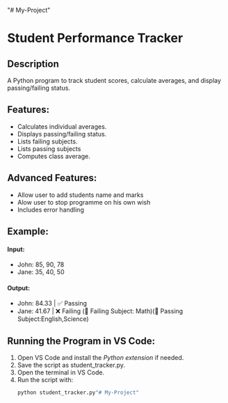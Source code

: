 
"# My-Project" 
# Student Performance Tracker

## Description
A Python program to track student scores, calculate averages, and display passing/failing status.

## Features:
- Calculates individual averages.
- Displays passing/failing status.
- Lists failing subjects.
- Lists passing subjects
- Computes class average.
## Advanced Features:
- Allow user to add students name and marks
- Alow user to stop programme on his own wish
- Includes error handling
## Example:

#### Input:
- John: 85, 90, 78
- Jane: 35, 40, 50

#### Output:
- John: 84.33 | ✅ Passing
- Jane: 41.67 | ❌ Failing (🚨 Failing Subject: Math)(🚨 Passing Subject:English,Science)

## Running the Program in VS Code:
1. Open VS Code and install the *Python extension* if needed.
2. Save the script as student_tracker.py.
3. Open the terminal in VS Code.
4. Run the script with:
   ```bash
   python student_tracker.py"# My-Project" 
